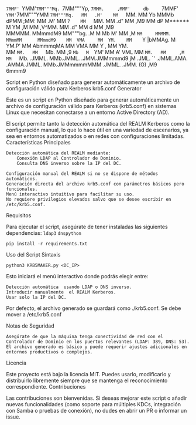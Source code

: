                                                                                      
                                                                                                           
                                                                                                           
`7MMF' `YMM'`7MM"""Mq. `7MM"""Yp,          `7MMM.     ,MMF'     db     `7MMF' `YMM'`7MM"""YMM  `7MM"""Mq.  
  MM   .M'    MM   `MM.  MM    Yb            MMMb    dPMM      ;MM:      MM   .M'    MM    `7    MM   `MM. 
  MM .d"      MM   ,M9   MM    dP  M******   M YM   ,M MM     ,V^MM.     MM .d"      MM   d      MM   ,M9  
  MMMMM.      MMmmdM9    MM"""bg. .M         M  Mb  M' MM    ,M  `MM     MMMMM.      MMmmMM      MMmmdM9   
  MM  VMA     MM  YM.    MM    `Y |bMMAg.    M  YM.P'  MM    AbmmmqMA    MM  VMA     MM   Y  ,   MM  YM.   
  MM   `MM.   MM   `Mb.  MM    ,9      `Mb   M  `YM'   MM   A'     VML   MM   `MM.   MM     ,M   MM   `Mb. 
.JMML.   MMb.JMML. .JMM.JMMmmmd9        jM .JML. `'  .JMML.AMA.   .AMMA.JMML.   MMb.JMMmmmmMMM .JMML. .JMM.
                                  (O)  ,M9                                                                 
                                   6mmm9                                                                                                                  



Script en Python diseñado para generar automáticamente un archivo de configuración válido para Kerberos
krb5.conf Generator 

Este es un script en Python diseñado para generar automáticamente un archivo de configuración válido para Kerberos (krb5.conf) en sistemas Linux que necesitan conectarse a un entorno Active Directory (AD). 

El script permite tanto la detección automática del REALM Kerberos como la configuración manual, lo que lo hace útil en una variedad de escenarios, ya sea en entornos automatizados o en redes con configuraciones limitadas. 
Características Principales 

    Detección automática del REALM mediante:
        Conexión LDAP al Controlador de Dominio.
        Consulta DNS inverso sobre la IP del DC.
         
    Configuración manual del REALM si no se dispone de métodos automáticos.
    Generación directa del archivo krb5.conf con parámetros básicos pero funcionales.
    Menú interactivo intuitivo para facilitar su uso.
    No requiere privilegios elevados salvo que se desee escribir en /etc/krb5.conf.
     

Requisitos 

Para ejecutar el script, asegúrate de tener instaladas las siguientes dependencias: `ldap3` `dnspython`

```
pip install -r requirements.txt
```

Uso del Script 
Sintaxis 

```
python3 KRB5MAKER.py <DC_IP>
```

Esto iniciará el menú interactivo donde podrás elegir entre: 

    Detección automática  usando LDAP o DNS inverso.
    Introducir manualmente  el REALM Kerberos.
    Usar solo la IP del DC.
Por defecto, el archivo generado se guardará como ./krb5.conf. Se debe mover a /etc/krb5.conf

Notas de Seguridad 

    Asegúrate de que la máquina tenga conectividad de red con el Controlador de Dominio en los puertos relevantes (LDAP: 389, DNS: 53).
    El archivo generado es básico y puede requerir ajustes adicionales en entornos productivos o complejos.

Licencia 

Este proyecto está bajo la licencia MIT. Puedes usarlo, modificarlo y distribuirlo libremente siempre que se mantenga el reconocimiento correspondiente. 
Contribuciones 

Las contribuciones son bienvenidas. Si deseas mejorar este script o añadir nuevas funcionalidades (como soporte para múltiples KDCs, integración con Samba o pruebas de conexión), no dudes en abrir un PR o informar un issue. 
